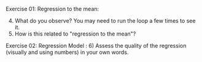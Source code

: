 Exercise 01: Regression to the mean:

4) What do you observe? You may need to run the loop a few times to see it.
5) How is this related to "regression to the mean"?

Exercise 02: Regression Model :
6) Assess the quality of the regression (visually and using numbers) in your own words.
